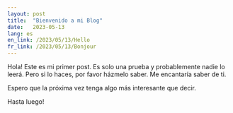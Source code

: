 ```yaml
---
layout: post
title:  "Bienvenido a mi Blog"
date:   2023-05-13
lang: es
en_link: /2023/05/13/Hello
fr_link: /2023/05/13/Bonjour
---
```


Hola! Este es mi primer post. Es solo una prueba y probablemente nadie lo leerá. Pero si lo haces, por favor házmelo saber. Me encantaría saber de ti.

Espero que la próxima vez tenga algo más interesante que decir.

Hasta luego!